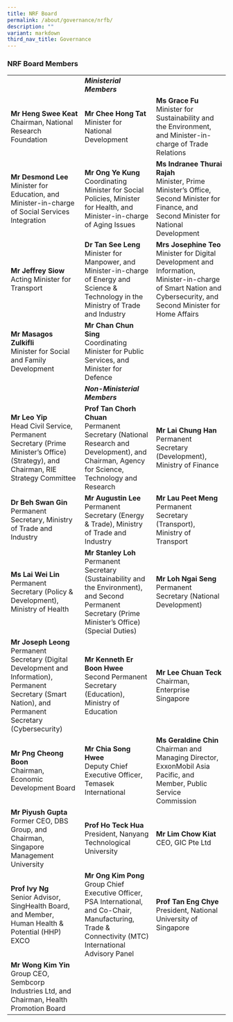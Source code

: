 ```yaml
---
title: NRF Board
permalink: /about/governance/nrfb/
description: ""
variant: markdown
third_nav_title: Governance
---
```

### NRF Board Members ###

| | |  |
| -------- | -------- | -------- |
||***Ministerial Members***
| **Mr Heng Swee Keat**<br>Chairman, National Research Foundation | **Mr Chee Hong Tat**<br>Minister for National Development | **Ms Grace Fu** <br>Minister for Sustainability and the Environment, and Minister-in-charge of Trade Relations |
| **Mr Desmond Lee**<br>Minister for Education, and Minister-in-charge of Social Services Integration | **Mr Ong Ye Kung**<br>Coordinating Minister for Social Policies, Minister for Health, and Minister-in-charge of Aging Issues | **Ms Indranee Thurai Rajah**<br>Minister, Prime Minister’s Office, Second Minister for Finance, and Second Minister for National Development |
| **Mr Jeffrey Siow**<br>Acting Minister for Transport | **Dr Tan See Leng**<br>Minister for Manpower, and Minister-in-charge of Energy and Science &amp; Technology in the Ministry of Trade and Industry | **Mrs Josephine Teo**<br>Minister for Digital Development and Information, Minister-in-charge of Smart Nation and Cybersecurity, and Second Minister for Home Affairs |
| **Mr Masagos Zulkifli**<br>Minister for Social and Family Development | **Mr Chan Chun Sing**<br>Coordinating Minister for Public Services, and Minister for Defence |<br>
||***Non-Ministerial Members***||
| **Mr Leo Yip**<br>Head Civil Service, Permanent Secretary (Prime Minister’s Office) (Strategy), and Chairman, RIE Strategy Committee | **Prof Tan Chorh Chuan**<br>Permanent Secretary (National Research and Development), and Chairman, Agency for Science, Technology and Research | **Mr Lai Chung Han**<br>Permanent Secretary (Development), Ministry of Finance |
| **Dr Beh Swan Gin**<br>Permanent Secretary, Ministry of Trade and Industry | **Mr Augustin Lee**<br>Permanent Secretary (Energy &amp; Trade), Ministry of Trade and Industry | **Mr Lau Peet Meng**<br>Permanent Secretary (Transport), Ministry of Transport | 
| **Ms Lai Wei Lin**<br>Permanent Secretary (Policy &amp; Development), Ministry of Health | **Mr Stanley Loh**<br>Permanent Secretary (Sustainability and the Environment), and Second Permanent Secretary (Prime Minister’s Office) (Special Duties) | **Mr Loh Ngai Seng**<br>Permanent Secretary (National Development) |
| **Mr Joseph Leong**<br>Permanent Secretary (Digital Development and Information), Permanent Secretary (Smart Nation), and Permanent Secretary (Cybersecurity) | **Mr Kenneth Er Boon Hwee**<br>Second Permanent Secretary (Education), Ministry of Education | **Mr Lee Chuan Teck**<br>Chairman, Enterprise Singapore |
| **Mr Png Cheong Boon**<br>Chairman, Economic Development Board | **Mr Chia Song Hwee**<br>Deputy Chief Executive Officer, Temasek International | **Ms Geraldine Chin**<br>Chairman and Managing Director, ExxonMobil Asia Pacific, and Member, Public Service Commission |
| **Mr Piyush Gupta**<br>Former CEO, DBS Group, and Chairman, Singapore Management University | **Prof Ho Teck Hua**<br>President, Nanyang Technological University | **Mr Lim Chow Kiat**<br>CEO, GIC Pte Ltd |
| **Prof Ivy Ng**<br>Senior Advisor, SingHealth Board, and Member, Human Health &amp; Potential (HHP) EXCO | **Mr Ong Kim Pong**<br>Group Chief Executive Officer, PSA International, and Co-Chair, Manufacturing, Trade &amp; Connectivity (MTC) International Advisory Panel | **Prof Tan Eng Chye**<br>President, National University of Singapore |
| **Mr Wong Kim Yin**<br>Group CEO, Sembcorp Industries Ltd, and Chairman, Health Promotion Board |